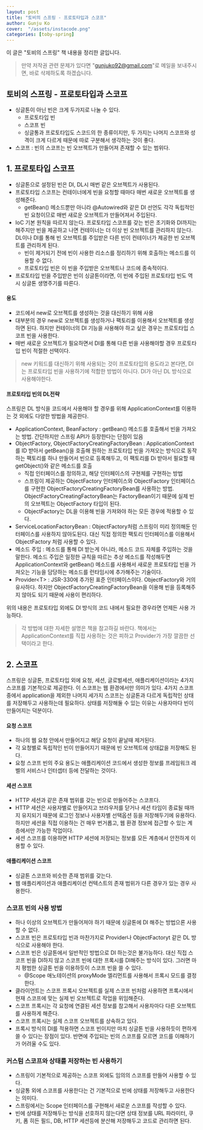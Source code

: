 ```yaml
---
layout: post
title: "토비의 스프링 - 프로토타입과 스코프"
author: Gunju Ko
cover:  "/assets/instacode.png" 
categories: [toby-spring]
---
```


이 글은 "토비의 스프링" 책 내용을 정리한 글입니다.

> 만약 저작권 관련 문제가 있다면 "gunjuko92@gmail.com"로 메일을 보내주시면, 바로 삭제하도록 하겠습니다.

## 토비의 스프링 - 프로토타입과 스코프

- 싱글톤이 아닌 빈은 크게 두가지로 나눌 수 있다.
  - 프로토타입 빈
  - 스코프 빈
  - 싱글통과 프로토타입도 스코드의 한 종류이지만, 두 가지는 나머지 스코프와 성격이 크게 다르게 때문에 따로 구분해서 생각하는 것이 좋다.
- 스코프 : 빈의 스코프는 빈 오브젝트가 만들어져 존재할 수 있는 범위다. 

## 1. 프로토타입 스코프

- 싱글톤으로 설정된 빈은 DI, DL시 매번 같은 오브젝트가 사용된다.
- 프로토타입 스코프는 컨테이너에게 빈을 요청할 때마다 매번 새로운 오브젝트를 생성해준다.
  - getBean() 메소드뿐만 아니라 @Autowired와 같은 DI 선언도 각각 독립적인 빈 요청이므로 매번 새로운 오브젝트가 만들어져서 주입된다.
- IoC 기본 원칙을 따르지 않는다. 프로토타입 스코프를 갖는 빈은 초기화와 DI까지는 해주지만 빈을 제공하고 나면 컨테이너는 더 이상 빈 오브젝트를 관리하지 않는다. DL이나 DI를 통해 빈 오브젝트를 주입받은 다른 빈이 컨테이너가 제공한 빈 오브젝트를 관리하게 된다.
  - 빈이 제거되기 전에 빈이 사용한 리소스를 정리하기 위해 호출하는 메소드를 이용할 수 없다.
  - 프로토타입 빈은 이 빈을 주입받은 오브젝트나 코드에 종속적이다.
- 프로토타입 빈을 주입받은 빈이 싱글톤이라면, 이 빈에 주입된 프로토타입 빈도 역시 싱글톤 생명주기를 따른다.

#### 용도

- 코드에서 new로 오브젝트를 생성하는 것을 대신하기 위해 사용
- 대부분의 경우 new로 오브젝트를 생성하거나 팩토리를 이용해서 오브젝트를 생성하면 된다. 하지만 컨테이너의 DI 기능을 사용해야 하고 싶은 경우는 프로토타입 스코프 빈을 사용한다.
- 매번 새로운 오브젝트가 필요하면서 DI를 통해 다른 빈을 사용해야할 경우 프로토타입 빈이 적절한 선택이다.

> new 키워드를 대신하기 위해 사용되는 것이 프로토타입의 용도라고 본다면, DI는 프로토타입 빈을 사용하기에 적합한 방법이 아니다. DI가 아닌 DL 방식으로 사용해야한다.

#### 프로토타입 빈의 DL전략

스프링은 DL 방식을 코드에서 사용해야 할 경우를 위해 ApplicationContext를 이용하는 것 외에도 다양한 방법을 제공한다.

- ApplicationContext, BeanFactory : getBean() 메소드를 호출해서 빈을 가져오는 방법. 간단하지만 스프링 API가 등장한다는 단점이 있음
- ObjectFactory, ObjectFactoryCreatingFactoryBean : ApplicationContext를 ID 받아서 getBean()을 호출해 원하는 프로토타입 빈을 가져오는 방식으로 동작하는 팩토리를 하나 만들어서 빈으로 등록해두고, 이 팩토리를 Di 받아서 필요할 때 getObject()와 같은 메소드를 호출
  - 직접 인터페이스를 정의하고, 해당 인터페이스의 구현체를 구현하는 방법
  - 스프링이 제공하는 ObjectFactory 인터페이스와 ObjectFactory 인터페이스를 구현한 ObjectFactoryCreatingFactoryBean를 사용하는 방법. ObjectFactoryCreatingFactoryBean는 FactoryBean이기 때문에 실제 빈의 오브젝트는 ObjectFactory 타입이 된다.
  - ObjectFactory는 DL을 이용해 빈을 가져와야 하는 모든 경우에 적용할 수 있다.
- ServiceLocationFactoryBean : ObjectFactory처럼 스프링이 미리 정의해둔 인터페이스를 사용하지 않아도된다. 대신 직접 정의한 팩토리 인터페이스를 이용해서 ObjectFactory 처럼 사용할 수 있다.
- 메소드 주입 : 메소드를 통해 DI 받는게 아니라, 메소드 코드 자체를 주입하는 것을 말한다. 메소드 주입은 일정한 규칙을 따르는 추상 메소드를 작성해두면 ApplicationContext와 getBean() 메소드를 사용해서 새로운 프로토타입 빈을 가져오는 기능을 담당하는 메소드를 런타임시에 추가해주는 기술이다.
- Provider\<T> : JSR-330에 추가된 표준 인터페이스이다. ObjectFactory와 거의 유사하다. 하지만 ObjectFactoryCreatingFactoryBean을 이용해 빈을 등록해주지 않아도 되기 때문에 사용이 편리하다. 

위의 내용은 프로토타입 외에도 Dl 방식의 코드 내에서 필요한 경우라면 언제든 사용 가능하다.

> 각 방법에 대한 자세한 설명은 책을 참고하길 바란다. 책에서는 ApplicationContext를 직접 사용하는 것은 피하고 Provider가 가장 깔끔한 선택이라고 한다.

## 2. 스코프

스프링은 싱글톤, 프로토타입 외에 요청, 세션, 글로벌세션, 애플리케이션이라는 4가지 스코프를 기본적으로 제공한다. 이 스코프는 웹 환경에서만 의미가 있다. 4가지 스코프 중에서 application을 제외한 나머지 세가지 스코프는 싱글톤과 다르게 독립적인 상태를 저장해두고 사용하는데 필요하다. 상태를 저장해둘 수 있는 이유는 사용자마다 빈이 만들어지는 덕분이다.

#### 요청 스코프

- 하나의 웹 요청 안에서 만들어지고 해당 요청이 끝날때 제거된다.
- 각 요청별로 독립적인 빈이 만들어지기 때문에 빈 오브젝트에 상태값을 저장해도 된다.
- 요청 스코프 빈의 주요 용도는 애플리케이션 코드에서 생성한 정보를 프레임워크 레벨의 서비스나 인터셉터 등에 전달하는 것이다.

#### 세션 스코프

- HTTP 세션과 같은 존재 범위를 갖는 빈으로 만들어주는 스코프다.
- HTTP 세션은 사용자별로 만들어지고 브라우저를 닫거나 세션 타임이 종료될 때까지 유지되기 때문에 로그인 정보나 사용자별 선택옵션 등을 저장해두기에 유용하다. 하지만 세션을 직접 이용하는 건 매우 번거롭고, 웹 환경 정보에 접근할 수 있는 계층에서만 가능한 작업이다.
- 세션 스코프를 이용하면 HTTP 세션에 저장되는 정보를 모든 계층에서 안전하게 이용할 수 있다.

#### 애플리케이션 스코프

- 싱글톤 스코프와 비슷한 존재 범위를 갖는다.
- 웹 애플리케이션과 애플리케이션 컨텍스트의 존재 범위가 다른 경우가 있는 경우 사용한다.

### 스코프 빈의 사용 방법

- 하나 이상의 오브젝트가 만들어져야 하기 때문에 싱글톤에 DI 해주는 방법으론 사용할 수 없다.
- 스코프 빈은 프로토타입 빈과 마찬가지로 Provider나 ObjectFactoryt 같은 DL 방식으로 사용해야 한다.
- 스코프 빈은 싱글톤에서 일반적인 방법으로 DI 하는것은 불가능하다. 대신 직접 스코프 빈을 DI하지 않고 스코프 빈에 대한 프록시를 DI해주는 방식이 있다. 그러면 마치 평범한 싱글톤 빈을 이용하듯이 스코프 빈을 쓸 수 있다.
  - @Scope 애노테이션의 proxyMode 엘리먼트를 사용해서 프록시 모드를 결정한다.
- 클라이언트는 스코프 프록시 오브젝트를 실제 스코프 빈처럼 사용하면 프록시에서 현재 스코프에 맞는 실제 빈 오브젝트로 작업을 위임해준다.
- 스코프 프록시는 각 요청에 연결된 세션 정보를 참고해서 사용자마다 다른 오브젝트를 사용하게 해준다.
- 스코프 프록시는 실제 스코프 오브젝트를 상속하고 있다.
- 프록시 방식의 DI를 적용하면 스코프 빈이지만 마치 싱글톤 빈을 사용하듯이 편하게 쓸 수 있다는 장점이 있다. 반면에 주입되는 빈의 스코프를 모르면 코드를 이해하기가 어려울 수도 있다.

### 커스텀 스코프와 상태를 저장하는 빈 사용하기

- 스프링이 기본적으로 제공하는 스코프 외에도 임의의 스코프를 만들어 사용할 수 있다.
- 싱글통 외에 스코프를 사용한다는 건 기본적으로 빈에 상태를 저장해두고 사용한다는 의미다.
- 스프링에서는 Scope 인터페이스를 구현해서 새로운 스코프를 작성할 수 있다. 
- 빈에 상태를 저장해두는 방식을 선호하지 않는다면 상태 정보를 URL 파라미터, 쿠키, 폼 히든 필드, DB, HTTP 세션등에 분산해 저장해두고 코드로 관리하면 된다.





